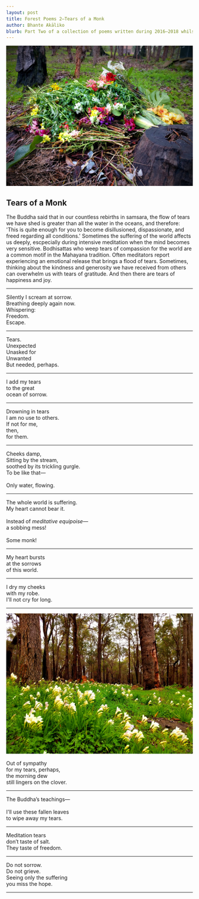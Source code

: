 ```yaml
---
layout: post
title: Forest Poems 2—Tears of a Monk
author: Bhante Akāliko
blurb: Part Two of a collection of poems written during 2016–2018 whilst residing at Bodhinyana Monastery in Serpentine, Western Australia. <i>Tears of a Monk</i> explores beauty and sadness in the melancholy world of samsara, and the hope for an end to suffering for all beings.
---
```


<img alt="colourful flowers thrown in a heap in the forest" src="https://raw.githubusercontent.com/lokanta/lokanta.github.io/master/Tears%20of%20a%20monk%201.jpg">

## Tears of a Monk
The Buddha said that in our countless rebirths in samsara, the flow of tears we have shed is greater than all the water in the oceans, and therefore: 'This is quite enough for you to become disillusioned, dispassionate, and freed regarding all conditions.' Sometimes the suffering of the world affects us deeply, escpecially during intensive meditation when the mind becomes very sensitive. Bodhisattas who weep tears of compassion for the world are a common motif in the Mahayana tradition. Often meditators report experiencing an emotional release that brings a flood of tears. Sometimes, thinking about the kindness and generosity we have received from others can overwhelm us with tears of gratitude. And then there are tears of happiness and joy. 
<hr>

<section class="poetry">


<section class="poem">
<p>Silently I scream at sorrow.<br>
Breathing deeply again now.<br>
Whispering:<br> 
Freedom.<br> 
Escape.
 
<hr>


<section class="poem">
<p>Tears.<br>
Unexpected<br>
Unasked for<br> 
Unwanted<br>
But needed, perhaps.
 
<hr>


<section class="poem">
<p>I add my tears<br>
to the great<br>
ocean of sorrow.
 
<hr>


<section class="poem">
<p>Drowning in tears<br> 
I am no use to others.<br> 
If not for me,<br> 
then,<br>
for them.
 
<hr>


<section class="poem">
<p>Cheeks damp,<br> 
Sitting by the stream,<br>
soothed by its trickling gurgle.<br>
To be like that—<br> 
<br>
Only water, flowing.
 
<hr>


<section class="poem">
<p>The whole world is suffering.<br>
My heart cannot bear it.<br> 
<br>
Instead of <i>meditative equipoise</i>—<br>
a sobbing mess!<br>
<br>
Some monk!
 
<hr>


<section class="poem">
<p>My heart bursts<br> 
at the sorrows<br>
of this world.
 
<hr>


<section class="poem">
<p>I dry my cheeks<br> 
with my robe.<br>
I'll not cry for long.
 
<hr>


![white crocus flowers in a gree field with trees in the background](https://raw.githubusercontent.com/lokanta/lokanta.github.io/master/tears%20of%20a%20monk%202.jpg)


<section class="poem">
<p>Out of sympathy<br>
for my tears, perhaps,<br>
the morning dew<br>
still lingers on the clover.
 
<hr>


<section class="poem">
<p>The Buddha’s teachings—<br>
<br>
I'll use these fallen leaves<br>
to wipe away my tears.
 
<hr>


<section class="poem">
<p>Meditation tears<br>
don’t taste of salt.<br> 
They taste of freedom.
 
<hr>


<section class="poem">
<p>Do not sorrow.<br> 
Do not grieve.<br>
Seeing only the suffering<br>
you miss the hope.

<hr>
